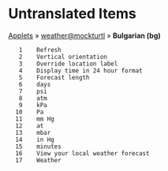 # Untranslated Items
[Applets](../../../README.md) &#187; [weather@mockturtl](../README.md) &#187; **Bulgarian (bg)**

       1	Refresh
       2	Vertical orientation
       3	Override location label
       4	Display time in 24 hour format
       5	Forecast length
       6	days
       7	psi
       8	atm
       9	kPa
      10	Pa
      11	mm Hg
      12	at
      13	mbar
      14	in Hg
      15	minutes
      16	View your local weather forecast
      17	Weather
